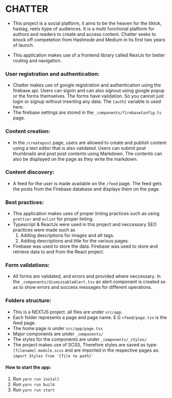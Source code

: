# CHATTER

- This project is a social platform, it aims to be the heaven for the tiktok, hastag, reels tiype of audiences. It is a multi functional platform for authors and readers to create and access content. Chatter seeks to knock off competetion from Hashnode and Medium in tis first two years of launch.

- This application makes use of a frontend library called NextJs for better routing and navigation.

### User registration and authentication:
- Chatter makes use of google registration and authentication using the firebase api. Users can signin and can also signout using google popup or the forms themselves. The forms have validation. So you cannot just login or signup without inserting any data. The `{auth}` variable is used here.
- The firebase settings are stored in the `_components/firebaseConfig.ts` page.

### Content creation:
- In the `/createpost` page, users are allowed to create and publish content using a text editor that is also validated. Users can submit post thumbnails and post post contents using Markdown. The contents can also be displayed on the page as they write the markdown.

### Content discovery:
- A feed for the user is made available on the `/feed` page. The feed gets the posts from the Firebase database and displays them on the page.

### Best practices:
- This application makes uses of proper linting practices such as using `prettier` and `eslint` for proper linting.
- Typescript & ReactJs were used in this project and neccessary SEO practices were made such as 
  1. Adding descriptions for images and alt tags.
  2. Adding descriptions and title for the various pages.
- Firebase was used to store the data. Firebase was used to store and retrieve data to and from the React project.
  
### Form validations:
- All forms are validated, and errors and provided where neccessary. In the `_components/dismissableAlert.tsx` an alert component is created so as to show errors and success messages for different operations.


### Folders structure:
- This is a NEXTJS project. all files are under `src/app`. 
- Each folder represents a page and page name. E.G `>feed/page.tsx` is the feed page.
- The home page is under `src/app/page.tsx`
- Major components are under `_components/` 
- The styles for the components are under `_components/_styles/`
- The project makes use of SCSS, Therefore styles are saved as type: `[filename].module.scss` and are imported in the respective pages as: `import Styles from '[file to path]'`

#### How to start the app:
1. Run `yarn run install`
2. Run `yarn run build`
3. Run `yarn run start`